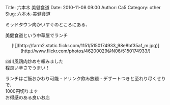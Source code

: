 Title: 六本木 美健食道
Date: 2010-11-08 09:00
Author: Ca5
Category: other
Slug: 六本木-美健食道

ミッドタウン向かいすぐのところにある、

美健食道という中華屋でランチ

<p>
<center>
[![](http://farm2.static.flickr.com/1151/5150174933_98e8bf35af_m.jpg)](http://www.flickr.com/photos/46200029@N06/5150174933/)

</center>
  
四川風鶏肉炒めを頼みました  
程良い辛さでうまい！  

ランチはご飯おかわり可能・ドリンク飲み放題・デザートつきと至れり尽くせりで、  
1000円切ります  
お得感のある良いお店

</p>


